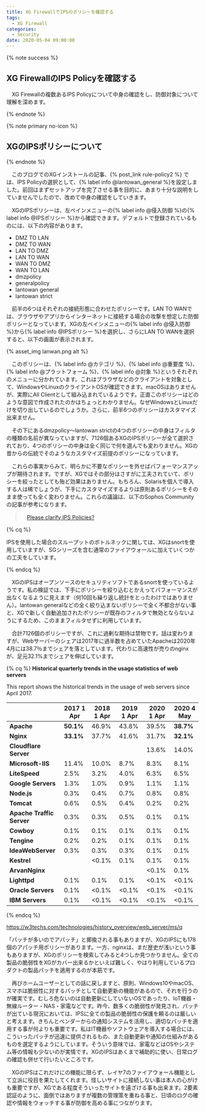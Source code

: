 ```yaml
---
title: XG FirewallでIPSのポリシーを確認する
tags:
  - XG Firewall
categories:
  - Security
date: 2020-05-04 09:00:00
---
```


{% note success  %}

## XG FirewallのIPS Policyを確認する

　XG Firewallの複数あるIPS Policyについて中身の確認をし、防御対象について理解を深めます。

{% endnote %}

<!-- more -->

{% note primary no-icon %}

## XGのIPSポリシーについて

{% endnote %}

　このブログでのXGインストールの記事、{% post_link rule-policy2 %} では、IPS Policyの選択として、{% label info @lantowan_general %}を設定しました。前回はまずセットアップを完了させる事を目的に、あまり十分な説明をしていませんでしたので、改めて中身の確認をしていきます。

　XGのIPSポリシーは、左ペインメニューの{% label info @侵入防御 %}の{% label info @IPSポリシー %}から確認できます。デフォルトで登録されているものには、以下の内容があります。

- DMZ TO LAN
- DMZ TO WAN
- LAN TO DMZ
- LAN TO WAN
- WAN TO DMZ
- WAN TO LAN
- dmzpolicy
- generalpolicy
- lantowan general
- lantowan strict

　前半の6つはそれぞれの接続形態に合わせたポリシーです。LAN TO WANでは、ブラウザやアプリからインターネットに接続する場合の攻撃を想定した防御ポリシーとなっています。XGの左ペインメニューの{% label info @侵入防御 %}から{% label info @IPSポリシー %}を選択し、さらにLAN TO WANを選択すると、以下の画面が表示されます。

{% asset_img lanwan.png alt %}

　このポリシーは、{% label info @カテゴリ %}、{% label info @重要度 %}、{% label info @プラットフォーム %}、{% label info @対象 %}というそれぞれのメニューに分かれています。これはブラウザなどのクライアントを対象として、WindowsやLinuxのクライアントOSが確認できます。macOSはありませんが、実際にAll Clientとして組み込まれているようです。正直このポリシーはどのような意図で作成されたのかはちょっとわかりません。なぜWindowsとLinuxだけを切り出しているのでしょうか。さらに、前半6つのポリシーはカスタマイズ出来ません。

　その下にあるdmzpolicy〜lantowan strictの4つのポリシーの中身はフィルタの種類の名前が異なっていますが、7126個あるXGのIPSポリシーが全て選択されており、4つのポリシーの中身は全く同じで何を選んでも変わりません。XGの昔からの伝統でそのようなカスタマイズ前提のポリシーになっています。

　これらの事実からみて、明らかに不要なポリシーを外せばパフォーマンスアップが期待されます。ですが、XGではその部分はさすがに工夫されていて、ポリシーを絞ったとしても殆ど効果はありません。もちろん、Solarisを個人で導入する人は稀でしょうが、下手にカスタマイズするよりは原則あるポリシーをそのまま使っても全く変わりません。これらの議論は、以下のSophos Communityの記事が参考になります。

>　[Please clarify IPS Policies?](https://community.sophos.com/products/xg-firewall/f/intrusion-prevention/98717/please-clarify-ips-policies)

{% cq %}

IPSを使用した場合のスループットのボトルネックに関しては、XGはsnortを使用していますが、SGシリーズを含む通常のファイアウォールに加えていくつかの工夫をしています。

{% endcq %}

　XGのIPSはオープンソースのセキュリティソフトであるsnortを使っているようです。私の検証では、下手にポリシーを絞り込むとかえってパフォーマンスが出なくなるように見えます（何10回も繰り返し統計をとったわけではありません）。lantowan generalなどの全く絞り込まないポリシーで全く不都合がない事と、XGで新しく自動追加されたポリシーが既存のフィルタで無効とならないようにするため、このままフィルタせずに利用しています。

　合計7126個のポリシーですが、これに過剰な期待は禁物です。話は変わりますが、Webサーバーのシェアは2017年に過半数を占めていたApacheは2020年4月には38.7％までシェアを落としています。代わりに高速性が売りのnginxが、足元32.1%までシェアを伸ばしています。

{% cq %} 
**Historical quarterly trends in the usage statistics of web servers**

This report shows the historical trends in the usage of web servers since April 2017.

|                           | 2017 1 Apr | 2018 1 Apr | 2019 1 Apr | 2020 1 Apr | 2020 4 May |
| ------------------------- | ---------- | ---------- | ---------- | ---------- | ---------- |
| **Apache**                | **50.1%**  | 46.9%      | 43.8%      | 39.5%      | **38.7%**  |
| **Nginx**                 | **33.1%**  | 37.7%      | 41.6%      | 31.7%      | **32.1%**  |
| **Cloudflare Server**     |            |            |            | 13.6%      | 14.0%      |
| **Microsoft-IIS**         | 11.4%      | 10.0%      | 8.7%       | 8.3%       | 8.1%       |
| **LiteSpeed**             | 2.5%       | 3.2%       | 4.0%       | 6.3%       | 6.5%       |
| **Google Servers**        | 1.3%       | 1.0%       | 0.9%       | 1.1%       | 1.1%       |
| **Node.js**               | 0.3%       | 0.4%       | 0.7%       | 0.8%       | 0.8%       |
| **Tomcat**                | 0.6%       | 0.5%       | 0.4%       | 0.2%       | 0.2%       |
| **Apache Traffic Server** | 0.3%       | 0.3%       | 0.5%       | 0.1%       | 0.1%       |
| **Cowboy**                | 0.1%       | 0.1%       | 0.1%       | 0.1%       | 0.1%       |
| **Tengine**               | 0.2%       | 0.2%       | 0.1%       | 0.1%       | 0.1%       |
| **IdeaWebServer**         | 0.3%       | 0.3%       | 0.3%       | 0.1%       | 0.1%       |
| **Kestrel**               |            | <0.1%      | 0.1%       | 0.1%       | 0.1%       |
| **ArvanNginx**            |            |            |            | <0.1%      | 0.1%       |
| **Lighttpd**              | 0.1%       | 0.1%       | 0.1%       | <0.1%      | <0.1%      |
| **Oracle Servers**        | 0.1%       | <0.1%      | <0.1%      | <0.1%      | <0.1%      |
| **IBM Servers**           | 0.1%       | <0.1%      | <0.1%      | <0.1%      | <0.1%      |

{% endcq %} 

https://w3techs.com/technologies/history_overview/web_server/ms/q

「パッチが多いのでアパッチ」と揶揄される事もありますが、XGのIPSにも178個のアパッチ用ポリシーがあります。一方、nginxは、まだ歴史が浅いという事もありますが、XGのポリシーを検索してみると4つしか見つかりません。全ての製品の脆弱性をXGがカバー出来るかといえば難しく、やはり利用しているプロダクトの製品パッチを適用するのが本筋です。

　再びホームユーザーとしての話に戻しますと、原則、Windows10やmacOS、スマホは脆弱性に対するパッチとして自動更新の機能があるので、それを行うのが確実です。むしろ危ないのは自動更新にしていないOSであったり、IoT機器・無線ルーター・NAS・家電などです。昨今、数多くの脆弱性が発見され、パッチが出ている現況においては、IPSに全ての製品の脆弱性の保護を頼るのは厳しいと考えます。きちんとベンダーからの通知システムを活用し、適切なパッチを適用する事が何よりも重要です。私はIT機器やソフトウェアを導入する場合には、こういったパッチが迅速に提供されるもの、また自動更新や通知の仕組みがあるものを選定するようにしています。そういう意味では、家電などはOSやシステム等の情報も少ないのが実情です。XGのIPSはあくまで補助的に使い、日常ログの確認も併せて行いたいところです。

　XGのIPSはこれだけにの機能に限らず、レイヤ7のファイアウォール機能として立派に役目を果たしてくれます。怪しいサイトに接続しない事は本人の心がけも重要ですが、XGである程度そういったサイトを遠ざける事も出来ます。2要素認証のように、面倒ではありますが複数の管理策を重ねる事と、日頃のログの確認や情報をウォッチする事が防御を高める事につながります。

